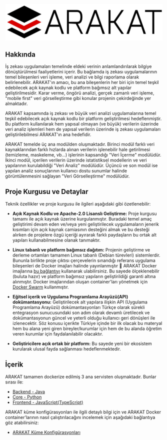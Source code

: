 ![ARAKAT](img/arakat.jpg)

## Hakkında
İş zekası uygulamaları temelinde eldeki verinin anlamlandırılarak bilgiye dönüştürülmesi faaliyetlerini içerir. Bu bağlamda iş zekası uygulamalarının temel bileşenleri veri işleme, veri analizi ve bilgi raporlama olarak belirlenebilir. ARAKAT'ın amacı, bu ana bileşenlerin her biri için temel teşkil edebilecek açık kaynak kodlu ve platform bağımsız alt yapılar geliştirilmesidir. Karar verme, öngörü analizi, gerçek zamanlı veri işleme, "mobile first" veri görselleştirme gibi konular projenin çekirdeğinde yer almaktadır.

ARAKAT kapsamında iş zekası ve büyük veri analizi uygulamalarına temel teşkil edebilecek açık kaynak kodlu bir platform geliştirilmesi hedeflenmiştir. Bu platform kullanılarak hem yapısal olmayan (ve büyük) verilerin üzerinde veri analiz işlemleri hem de yapısal verilerin üzerinde iş zekası uygulamaları geliştirilebilmesi ARAKAT'ın ana hedefidir. 

ARAKAT temelde üç ana modülden oluşmaktadır. Birinci modül farklı veri kaynaklarından farklı hızlarda alınan verilerin işlenebilir hale getirilmesi (temizleme, maskeleme, vb...) işlerinin kapsandığı "Veri İçerme" modülüdür. İkinci modül, içerilen verilerin üzerinde istatistiksel modellerin ve veri yapılarının kurulabildiği "Veri Analiz" modülüdür. Üçüncü ve son modül ise yapılan analiz sonuçlarının kullanıcı dostu sunumlar halinde görüntülenmesini sağlayan "Veri Görselleştirme" modülüdür.

## Proje Kurgusu ve Detaylar
Teknik özellikler ve proje kurgusu ile ilgileri aşağıdaki gibi özetlenebilir:

- **Açık Kaynak Kodlu ve Apache-2.0 Lisanslı Geliştirme:** Proje kurgusu tamamı ile açık kaynak üzerine kurgulanmıştır. Buradaki temel amaç geliştirimi devam eden ve/veya yeni geliştirilecek uygulamaların jenerik kısımları için açık kaynak camiasının desteğini almak ve bu desteği alırken de projelere özgü içeriği ayırarak farklı paydaşların bu ortak alt yapıları kullanabilmesine olanak tanımaktır.

- **Linux tabanlı ve platform bağımsız dağıtım:** Projenin geliştirme ve derleme ortamları tamamen Linux tabanlı (Debian türevleri) sistemlerdir. Bununla birlikte proje çıktısı çerçevelerin sınandığı referans uygulama bileşenleri de Docker imajları halinde yayınlanmıştır :whale: ARAKAT Docker imajlarına [bu bağlantıyı](https://hub.docker.com/r/arakat/) kullanarak ulabilirsiniz. Bu sayede ölçeklenebilir (buluta hazır) ve platform bağımsız yapıların geliştirildiği garanti altına alınmıştır. Docker imajlarından oluşan container'ları yönetmek için [Docker Swarm](https://docs.docker.com/engine/swarm/) kullanmıştır.

- **Eğitsel içerik ve Uygulama Programlama Arayüzü(API) dokümantasyonu:** Geliştirilecek alt yapılara ilişkin API (Uygulama Programlama Arayüzü) dokümantasyonları Türkçe olarak sürekli entegrasyon sunucusundaki son adım olarak devamlı üretilecek ve dokümantasyonun güncel ve yeterli olduğu kullanıcı geri dönüşleri ile izlenecektir. Söz konusu içerikte Türkiye içinde bir ilk olacak bu materyal hem bu alana yeni giren bireyler/kurumlar için hem de bu alanda öğretim veren kurumlar için faydalanılabilir olacaktır.

- **Geliştiricilere açık ortak bir platform:** Bu sayede yeni bir ekosistem kurularak ulusal fayda sağlanması hedeflenmektedir.

## İçerik

ARAKAT tamamen dockerize edilmiş 3 ana servisten oluşmaktadır. Bunlar sırası ile:

* [Backend - Java](https://github.com/arakat-community/arakat/blob/master/arakat-backend/README.md)
* [Core - Python](https://github.com/arakat-community/arakat/blob/master/arakat-core/docs/tr/Arakat-Core.md)
* [Frontend - JavaScript(TypeScript)](https://github.com/arakat-community/arakat/blob/master/arakat-frontend/README.md)

ARAKAT küme konfigürasyonları ile ilgili detaylı bilgi için ve ARAKAT Docker container'larının nasıl çalıştırılacağını incelemek için aşağıdaki bağlantıya göz atabilirsiniz:
* [ARAKAT Küme Konfigürasyonları](https://github.com/arakat-community/arakat/blob/master/arakat-cluster-configuration/README.md)